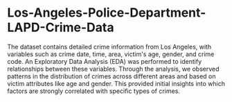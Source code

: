 # Los-Angeles-Police-Department-LAPD-Crime-Data
The dataset contains detailed crime information from Los Angeles, with variables such as crime date, time, area, victim's age, gender, and crime code. An Exploratory Data Analysis (EDA) was performed to identify relationships between these variables. Through the analysis, we observed patterns in the distribution of crimes across different areas and based on victim attributes like age and gender. This provided initial insights into which factors are strongly correlated with specific types of crimes.
